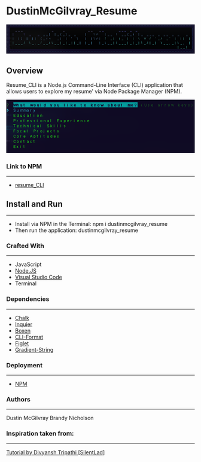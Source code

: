 # DustinMcGilvray_Resume

<p align="center">
  <img src =screenshots/resume_cli_banner.png/>
</p>

## Overview
Resume_CLI is a Node.js Command-Line Interface (CLI) application that allows users to explore my resume' via Node Package Manager (NPM). 

<p align="center">
  <img src =screenshots/resume_cli_prompt.png/>
</p>

### Link to NPM
---
* [resume_CLI](https://www.npmjs.com/package/dustinmcgilvray_resume)

## Install and Run
---
* Install via NPM in the Terminal: npm i dustinmcgilvray_resume
* Then run the application: dustinmcgilvray_resume

### Crafted With
---
* JavaScript
* [Node.JS](https://nodejs.org/en/)
* [Visual Studio Code](https://code.visualstudio.com/)
* Terminal

### Dependencies
---
* [Chalk](https://www.npmjs.com/package/chalk)
* [Inquier](https://www.npmjs.com/package/inquirer)
* [Boxen](https://www.npmjs.com/package/boxen)
* [CLI-Format](https://www.npmjs.com/package/cli-format)
* [Figlet](https://www.npmjs.com/package/figlet)
* [Gradient-String](https://www.npmjs.com/package/gradient-string)

### Deployment
---
* [NPM](https://www.npmjs.com/)

### Authors
---
Dustin McGilvray
Brandy Nicholson

### Inspiration taken from:
---
[Tutorial by Divyansh Tripathi [SilentLad] ](https://blog.usejournal.com/how-to-make-your-r%C3%A9sum%C3%A9-an-npm-package-fc5d6b6a3fbd)